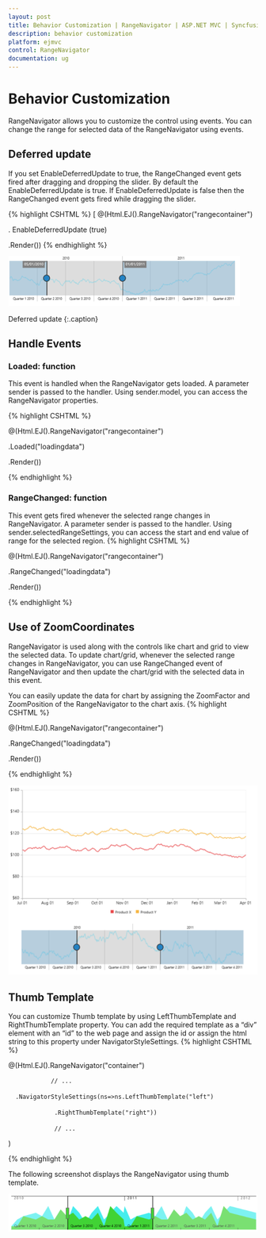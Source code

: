 ```yaml
---
layout: post
title: Behavior Customization | RangeNavigator | ASP.NET MVC | Syncfusion
description: behavior customization
platform: ejmvc
control: RangeNavigator
documentation: ug
---
```


# Behavior Customization

RangeNavigator allows you to customize the control using events. You can change the range for selected data of the RangeNavigator using events.

## Deferred update

If you set EnableDeferredUpdate to true, the RangeChanged event gets fired after dragging and dropping the slider. By default the EnableDeferredUpdate is true. If EnableDeferredUpdate is false then the RangeChanged event gets fired while dragging the slider.

{% highlight CSHTML %}
 [
@(Html.EJ().RangeNavigator("rangecontainer")

. EnableDeferredUpdate (true)

.Render())
{% endhighlight  %}

![](Behavior-Customization_images/Behavior-Customization_img1.png)

Deferred update
{:.caption}

## Handle Events

### Loaded: function

This event is handled when the RangeNavigator gets loaded. A parameter sender is passed to the handler. Using sender.model, you can access the RangeNavigator properties. 

{% highlight CSHTML %}
 
@(Html.EJ().RangeNavigator("rangecontainer")

.Loaded("loadingdata")

   
.Render())

<script type="text/javascript">

	function loadingdata(sender) 
	{

		 sender.model. enableAutoResizing = false;

	}

</script>         

{% endhighlight  %}

### RangeChanged: function

This event gets fired whenever the selected range changes in RangeNavigator. A parameter sender is passed to the handler. Using sender.selectedRangeSettings, you can access the start and end value of range for the selected region. 
{% highlight CSHTML %}

@(Html.EJ().RangeNavigator("rangecontainer")

    
.RangeChanged("loadingdata")

.Render())

<script type="text/javascript">

   function loadingdata(sender) 
   {

		 console.log(sender.selectedRangeSettings.start);

   }

</script>         
{% endhighlight %}

## Use of ZoomCoordinates

RangeNavigator is used along with the controls like chart and grid to view the selected data. To update chart/grid, whenever the selected range changes in RangeNavigator, you can use RangeChanged event of RangeNavigator and then update the chart/grid with the selected data in this event. 

You can easily update the data for chart by assigning the ZoomFactor and ZoomPosition of the RangeNavigator to the chart axis. 
{% highlight CSHTML %}
 

@(Html.EJ().RangeNavigator("rangecontainer")

.RangeChanged("loadingdata")

.Render())

<script type="text/javascript">

	// setting zoom factor and position for chart axis in rangeChanged event.

	function loadingdata(sender) 
	{

	 var chartobj = $("#container").data("ejChart");

	 if (chartobj != null) 
	 {

		 chartobj.model.axes[0].zoomPosition = sender. zoomPosition;                                                               

		 chartobj.model.axes[0].zoomFactor = sender. zoomFactor;

		}

		$("#container").ejChart("redraw");

	}

</script>         
{% endhighlight  %}


![](Behavior-Customization_images/Behavior-Customization_img2.png)



## Thumb Template

You can customize Thumb template by using LeftThumbTemplate and RightThumbTemplate property. You can add the required template as a “div” element with an “id” to the web page and assign the id or assign the html string to this property under NavigatorStyleSettings. 
{% highlight CSHTML %}


<script type="text/x-jsrender" id="left" >

           <svg height="24" width="32" style="fill:#DD4A4A;stroke:black;">

                <path d="M2 2 L2 22 L22 22 L32 12 L22 2 Z" />

           </svg>

</script>

<script type="text/x-jsrender" id="right">

           <svg height="24" width="32" style="fill:#DD4A4A;stroke:black; ">

               <path d="M2 12 L12 22 L32 22 L32 2 L12 2 Z" />

           </svg>

</script>


@(Html.EJ().RangeNavigator("container")

	            // ...              

      .NavigatorStyleSettings(ns=>ns.LeftThumbTemplate("left")

                 .RightThumbTemplate("right"))

                 // ... 

)

{% endhighlight %}

The following screenshot displays the RangeNavigator using thumb template.

![](Behavior-Customization_images/Behavior-Customization_img3.png)



